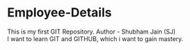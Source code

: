# Employee-Details
This is my first GIT Repository.
Author - Shubham Jain (SJ)
<br>
I want to learn GIT and GITHUB, which i want to gain mastery.
